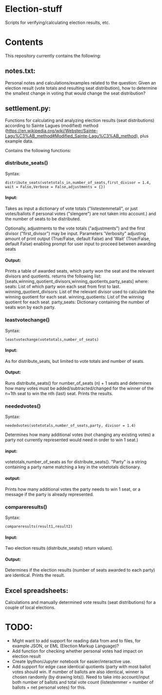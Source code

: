 # Election-stuff
Scripts for verifying/calculating election results, etc.

# Contents
This repository currently contains the following:

## notes.txt:
Personal notes and calculations/examples related to the question:
Given an election result (vote totals and resulting seat distribution), how to determine the smallest change in voting that would change
the seat distribution?

## settlement.py:
Functions for calculating and analyzing election results (seat distributions) according to Sainte Lagues (modified) method (https://en.wikipedia.org/wiki/Webster/Sainte-Lagu%C3%AB_method#Modified_Sainte-Lagu%C3%AB_method), plus example data.

Contains the following functions:
 
### distribute_seats()

Syntax:
```
distribute_seats(votetotals_in,number_of_seats,first_divisor = 1.4, wait = False,Verbose = False,adjustments = {})
```

#### Input:
Takes as input a dictionary of vote totals ("listestemmetall", or just votes/ballots if personal votes ("slengere") are not taken into account.) and the number of seats to be distributed.

Optionally, adjustments to the vote totals ("adjustments")  and the first divisor ("first_divisor") may be input.
Parameters 'Verbosity" adjusting amount of print output (True/False, default False) and 'Wait' (True/False, default False) enabling prompt for user input to proceed between awarding seats 

#### Output:
Prints a table of awarded seats, which party won the seat and the relevant divisors and quotients.
returns the following list: [seats,winning_quotient_divisors,winning_quotients,party_seats]
where:
seats: List of which party won each seat from first to last.
winning_quotient_divisors: List of the relevant divisor used to calculate the winning quotient for each seat. 
winning_quotients: List of the winning quotient for each seat.
party_seats: Dictionary containing the number of seats won by each party.
        
### leastvotechange()

Syntax: 
```
leastvotechange(votetotals,number_of_seats)
```
#### Input:
As for distribute_seats, but limited to vote totals and number of seats.
      
#### Output:
Runs distribute_seats() for number_of_seats (n) + 1 seats and determines how many votes must be added/subtracted/changed
for the winner of the n+1th seat to win the nth (last) seat. Prints the results.
      
### neededvotes()

Syntax: 
```
neededvotes(votetotals,number_of_seats,party, divisor = 1.4)
```
Determines how many additional votes (not changing any existing votes) a party not currently represented would need in order to win 1 seat.)

#### input:
votetotals,number_of_seats as for distribute_seats(). "Party" is a string containing a party name matching a key in the votetotals dictionary.
#### output:
Prints how many additional votes the party needs to win 1 seat, or a message if the party is already represented.
      
### compareresults()

Syntax: 
```
compareresults(result1,result2)
```
#### Input: 
Two election results (distribute_seats() return values).
#### Output: 
Determines if the election results (number of seats awarded to each party) are identical. Prints the result.
      

## Excel spreadsheets: 
Calculations and manually determined vote results (seat distributions) for a couple of local elections.

# TODO:
* Might want to add support for reading data from and to files, for example JSON, or EML (Election Markup Language)?
* Add function for checking whether personal votes had impact on election result
* Create Ipython/Jupyter notebook for easier/interactive use.
* Add support for edge case identical quotients (party with most ballot votes should win. If number of ballots are also identical, winner is chosen randomly (by drawing lots)). Need to take into account/input both number of ballots and total vote count (listestemmer = number of ballots + net personal votes) for this.
